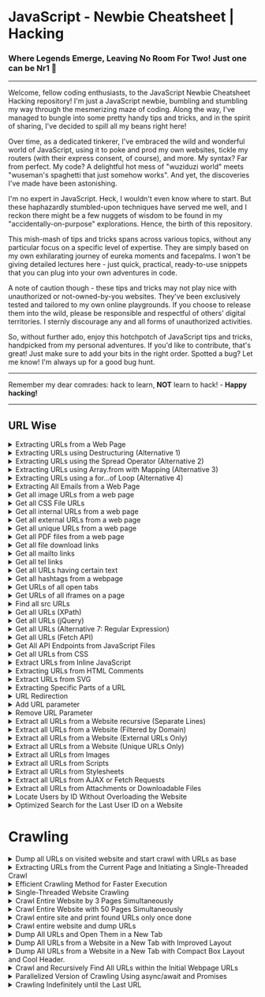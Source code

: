 # JavaScript - Newbie Cheatsheet | Hacking

### Where Legends Emerge, Leaving No Room For Two! Just one can be Nr1 💜

***

 Welcome, fellow coding enthusiasts, to the JavaScript Newbie Cheatsheet Hacking repository! I'm just a JavaScript newbie, bumbling and stumbling my way through the mesmerizing maze of coding. Along the way, I've managed to bungle into some pretty handy tips and tricks, and in the spirit of sharing, I've decided to spill all my beans right here!

 Over time, as a dedicated tinkerer, I've embraced the wild and wonderful world of JavaScript, using it to poke and prod my own websites, tickle my routers (with their express consent, of course), and more. My syntax? Far from perfect. My code? A delightful hot mess of "wuziduzi world" meets "wuseman's spaghetti that just somehow works". And yet, the discoveries I've made have been astonishing.

 I'm no expert in JavaScript. Heck, I wouldn't even know where to start. But these haphazardly stumbled-upon techniques have served me well, and I reckon there might be a few nuggets of wisdom to be found in my "accidentally-on-purpose" explorations. Hence, the birth of this repository.

This mish-mash of tips and tricks spans across various topics, without any particular focus on a specific level of expertise. They are simply based on my own exhilarating journey of eureka moments and facepalms. I won't be giving detailed lectures here - just quick, practical, ready-to-use snippets that you can plug into your own adventures in code.

 A note of caution though - these tips and tricks may not play nice with unauthorized or not-owned-by-you websites. They've been exclusively tested and tailored to my own online playgrounds. If you choose to release them into the wild, please be responsible and respectful of others' digital territories. I sternly discourage any and all forms of unauthorized activities.

 So, without further ado, enjoy this hotchpotch of JavaScript tips and tricks, handpicked from my personal adventures. If you'd like to contribute, that's great! Just make sure to add your bits in the right order. Spotted a bug? Let me know! I'm always up for a good bug hunt.

***

Remember my dear comrades: hack to learn, **NOT** learn to hack! - **Happy hacking!**

***

## URL Wise

<details>
  <summary>Extracting URLs from a Web Page</summary>

```javascript
Array.from(document.links).forEach(({ href }) => console.log(href));
```

</details>

<details>
  <summary>Extracting URLs using Destructuring (Alternative 1)</summary>

```javascript
Array.from(document.links, ({ href }) => href).forEach(console.log);
```

</details>

<details>
  <summary>Extracting URLs using the Spread Operator (Alternative 2)</summary>

```javascript
[...document.getElementsByTagName('a')].forEach(a => console.log(a.href));
```

</details>

<details>
  <summary>Extracting URLs using Array.from with Mapping (Alternative 3)</summary>

```javascript
Array.from(document.getElementsByTagName('a'), a => a.href).forEach(url => console.log(url));
```

</details>

<details>
  <summary>Extracting URLs using a for...of Loop (Alternative 4)</summary>

```javascript
var urls = Array.from(document.getElementsByTagName('a'));
for (var url of urls) {
    console.log(url.href);
}
```

</details>

<details>
  <summary>Extracting All Emails from a Web Page</summary>

```javascript
const regex = /\b[A-Za-z0-9._%+-]+@[A-Za-z0-9.-]+\.[A-Z|a-z]{2,}\b/g;
const html = document.documentElement.innerHTML;
let match;
while ((match = regex.exec(html))) {
  console.log(match[0]);
}
```

</details>

<details>
  <summary>Get all image URLs from a web page</summary>

```javascript
Array.from(document.images).forEach(({ src }) => console.log(src));
```

</details>

<details>
  <summary>Get all CSS File URLs</summary>

```javascript
Array.from(document.styleSheets).forEach(({ href }) => console.log(href));
```

</details>

<details>
  <summary>Get all internal URLs from a web page</summary>

```javascript
Array.from(document.links).filter(a => a.hostname === location.hostname).forEach(({ href }) => console.log(href));
```

</details>

<details>
  <summary>Get all external URLs from a web page</summary>

```javascript
Array.from(document.links).filter(a => a.hostname !== location.hostname).forEach(({ href }) => console.log(href));
```

</details>

<details>
  <summary>Get all unique URLs from a web page</summary>

```javascript
let uniqueURLs = new Set(Array.from(document.links).map(({ href }) => href));
uniqueURLs.forEach(url => console.log(url));
```

</details>

<details>
  <summary>Get all PDF files from a web page</summary>

```javascript
Array.from(document.links).filter(a => a.href.endsWith('.pdf')).forEach(({ href }) => console.log(href));
```

</details>

<details>
  <summary>Get all file download links</summary>

```javascript
Array.from(document.querySelectorAll('a[download]')).forEach(({ href }) => console.log(href));
```

</details>

<details>
  <summary>Get all mailto links</summary>

```javascript
Array.from(document.querySelectorAll('a[href^="mailto:"]')).forEach(({ href }) => console.log(href));
```

</details>

<details>
  <summary>Get all tel links</summary>

```javascript
Array.from(document.querySelectorAll('a[href^="tel:"]')).forEach(({ href }) => console.log(href));
```

</details>

<details>
  <summary>Get all URLs having certain text</summary>

```javascript
Array.from(document.links).filter(a => a.innerText.includes('text')).forEach(({ href }) => console.log(href));
```

</details>

<details>
  <summary>Get all hashtags from a webpage</summary>

```javascript
Array.from(document.querySelectorAll('a[href^="#"]')).forEach(({ href }) => console.log(href));
```

</details>

<details>
  <summary>Get URLs of all open tabs</summary>

```javascript
chrome.tabs.query({}, function(tabs) {
  tabs.forEach(tab => console.log(tab.url));
});
```

</details>

<details>
  <summary>Get URLs of all iframes on a page</summary>

```javascript
Array.from(document.querySelectorAll('iframe')).forEach(({ src }) => console.log(src));
```

</details>


<details>
  <summary>Find all src URLs</summary>

```javascript
// Select all relevant HTML elements that may have src attributes
var elementsWithSrc = document.querySelectorAll('img, script, iframe');

// Iterate through the elements and retrieve the src URLs
for (var i = 0; i < elementsWithSrc.length; i++) {
  var element = elementsWithSrc[i];
  var src = element.getAttribute('src');
  if (src) {
    console.log(src);
  }
}
```

</details>

<details>
  <summary>Get all URLs (XPath)</summary>

```javascript
const xpathResult = document.evaluate('//a', document, null, XPathResult.ANY_TYPE, null);
let node = xpathResult.iterateNext();
while (node) {
  console.log(node.href);
  node = xpathResult.iterateNext();
}
```

</details>

<details>
  <summary>Get all URLs (jQuery)</summary>

```javascript
document.querySelectorAll('a').forEach(function(a) {
  console.log(a.href);
});
```

</details>

<details>
  <summary>Get all URLs (Alternative 7: Regular Expression)</summary>

```javascript
const regex = /<a\s+(?:[^>]*?\s+)?href=(["'])(.*?)\1/g;
const html = document.documentElement.innerHTML;
let match;
while ((match = regex.exec(html))) {
  console.log(match[2]);
}
```

</details>

<details>
  <summary>Get all URLs (Fetch API)</summary>

```javascript
fetch(document.location.href)
  .then(response => response.text())
  .then(html => {
    const regex = /<a\s+(?:[^>]*?\s+)?href=(["'])(.*?)\1/g;
    let match;
    while ((match = regex.exec(html))) {
      console.log(match[2]);
    }
  });
```

</details>

<details>
  <summary>Get All API Endpoints from JavaScript Files</summary>

```javascript
fetch(document.location.href)
  .then(response => response.text())
  .then(html => {
    const scriptUrls = html.match(/<script src="(.*?)"/g);
    scriptUrls.forEach(url => {
      fetch(url)
        .then(response => response.text())
        .then(js => {
          const matches = js.match(/\/api\/\w+/g);
          if (matches) {
            matches.forEach(endpoint => console.log(endpoint));
          }
        });
    });
});
```

</details>

<details>
  <summary>Get all URLs from CSS</summary>

```javascript
Array.from(document.styleSheets).forEach(styleSheet => {
  const cssRules = styleSheet.cssRules || styleSheet.rules;
  if (cssRules) {
    Array.from(cssRules).forEach(rule => {
      const urlMatches = rule.cssText.match(/url\(["']?(.*?)["']?\)/g);
      if (urlMatches) {
        urlMatches.forEach(url => console.log(url.match(/url\(["']?(.*?)["']?\)/)[1]));
      }
    });
  }
});
```

</details>

<details>
  <summary>Extract URLs from Inline JavaScript</summary>

```javascript
const regex = /url\s*\(\s*(['"]?)(.*?)\1\s*\)/g;
const html = document.documentElement.innerHTML;
let match;
while ((match = regex.exec(html))) {
  console.log(match[2]);
}
```

</details>

<details>
  <summary>Extracting URLs from HTML Comments</summary>

```javascript
const regex = /<!--.*?(\b

https?:\/\/\S+)\b.*?-->/g;
const html = document.documentElement.innerHTML;
let match;
while ((match = regex.exec(html))) {
  console.log(match[1]);
}
```

</details>

<details>
  <summary>Extract URLs from SVG</summary>

```javascript
Array.from(document.getElementsByTagName('image')).forEach(({ href }) => console.log(href));
```

</details>

<details>
  <summary>Extracting Specific Parts of a URL</summary>

```javascript
function extractDomain(url) {
  const domainRegex = /^(?:https?:\/\/)?(?:[^@\n]+@)?(?:www\.)?([^:\/\n?]+)/;
  const matches = url.match(domainRegex);
  return matches ? matches[1] : null;
}

function extractProtocol(url) {
  const protocolRegex = /^(https?:\/\/)/;
  const matches = url.match(protocolRegex);
  return matches ? matches[1] : null;
}

function extractPath(url) {
  const pathRegex = /^(?:https?:\/\/)?[^\/]+(\/.*)/;
  const matches = url.match(pathRegex);
  return matches ? matches[1] : null;
}

const url = 'https://www.example.com/path/to/resource?query=string#fragment';

console.log('Domain:', extractDomain(url));
console.log('Protocol:', extractProtocol(url));
console.log('Path:', extractPath(url));
```

</details>

<details>
  <summary>URL Redirection</summary>

```javascript
window.location.href = 'https://www.newurl.com';
```

</details>

<details>
  <summary>Add URL parameter</summary>

```javascript
function addUrlParameter(url, parameterName, parameterValue) {
  const separator = url.includes('?') ? '&' : '?';
  return url + separator + encodeURIComponent(parameterName) + '=' + encodeURIComponent(parameterValue);
}

const originalUrl = 'https://www.github.com/wuseman';
const modifiedUrl = addUrlParameter(originalUrl, 'param', 'value');
console.log(modifiedUrl);
```

</details>

<details>
  <summary>Remove URL Parameter</summary>

```javascript
function removeUrlParameter(url, parameterName) {
  const urlParts = url.split('?');
  if (urlParts.length >= 2) {
    const prefix = encodeURIComponent(parameterName) + '=';
    const parameters = urlParts[1].split(/[&;]/g);

    for (let i = parameters.length - 1; i >= 0; i--) {
      if (parameters[i].lastIndexOf(prefix, 0) !== -1) {
        parameters.splice(i, 1);
      }
    }

    if (parameters.length > 0) {
      return urlParts[0] + '?' + parameters.join('&');
    } else {
      return urlParts[0];
    }
  }
  return url;
}

const originalUrl = 'https://www.somesite.com?param1=value1&param2=value2';
const modifiedUrl = removeUrlParameter(originalUrl, 'param2');
console.log(modifiedUrl);
```

</details>

<details>
  <summary>Extract all URLs from a Website recursive (Separate Lines)</summary>

```javascript
// Function to extract the domain from a URL
function extractDomain(url) {
  const domainRegex = /^(?:https?:\/\/)?(?:[^@\n]+@)?(?:www\.)?([^:\/\n?]+)/;
  const matches = url.match(domainRegex);
  return matches ? matches[1] : null;
}

// Function to extract all URLs from a website and return them as separate lines
function extractURLsSeparateLines() {
  const allURLs = [];

  //

 Retrieve all anchor elements on the page
  const anchorElements = document.getElementsByTagName('a');

  // Extract URLs
  for (let i = 0; i < anchorElements.length; i++) {
    const href = anchorElements[i].href;
    const domain = extractDomain(href);

    // Filter out external URLs if needed
    if (domain !== null) {
      allURLs.push(href);
    }
  }

  return allURLs;
}

// Recursive function to crawl all pages of the website
function crawlWebsite(currentURL) {
  // Create a new XMLHttpRequest object
  const xhr = new XMLHttpRequest();

  // Callback function for handling the response
  xhr.onload = function () {
    if (xhr.status === 200) {
      // Extract URLs from the current page
      const urls = extractURLsSeparateLines();

      // Log the extracted URLs on separate lines in the console
      console.log(`Extracted URLs from ${currentURL}:`);
      console.log(urls.join('\n'));

      // Extract and crawl URLs from child pages
      const domain = extractDomain(currentURL);
      const links = Array.from(new Set(urls.filter(url => extractDomain(url) === domain)));

      links.forEach(link => {
        const absoluteURL = new URL(link, currentURL).href;
        crawlWebsite(absoluteURL);
      });
    }
  };

  // Open the current URL
  xhr.open('GET', currentURL);
  xhr.send();
}

// Call the function to start crawling the website from the current page
crawlWebsite(window.location.href);
```
</details>

<details>
  <summary>Extract all URLs from a Website (Filtered by Domain)</summary>

```javascript
// Function to extract the domain from a URL
function extractDomain(url) {
  const domainRegex = /^(?:https?:\/\/)?(?:[^@\n]+@)?(?:www\.)?([^:\/\n?]+)/;
  const matches = url.match(domainRegex);
  return matches ? matches[1] : null;
}

// Function to extract all URLs from a website filtered by a specific domain
function extractURLsByDomain(domain) {
  const allURLs = [];

  // Retrieve all anchor elements on the page
  const anchorElements = document.getElementsByTagName('a');

  // Extract URLs
  for (let i = 0; i < anchorElements.length; i++) {
    const href = anchorElements[i].href;
    const anchorDomain = extractDomain(href);

    // Filter URLs by the specified domain
    if (anchorDomain !== null && anchorDomain.includes(domain)) {
      allURLs.push(href);
    }
  }

  return allURLs;
}

// Specify the domain to filter URLs
const targetDomain = 'github.com/wuseman';

// Call the function to extract URLs filtered by the domain
const filteredURLs = extractURLsByDomain(targetDomain);

// Log the extracted URLs to the console
console.log(`Extracted URLs for domain ${targetDomain}:`, filteredURLs);
```

</details>

<details>
  <summary>Extract all URLs from a Website (External URLs Only)</summary>

```javascript
// Function to extract the domain from a URL
function extractDomain(url) {
  const domainRegex = /^(?:https?:\/\/)?(?:[^@\n]+@)?(?:www\.)?([^:\/\n?]+)/;
  const matches = url.match(domainRegex);
  return matches ? matches[1] : null;
}

// Function to extract all external URLs from a website
function extractExternalURLs() {
  const allURLs = [];

  // Retrieve all anchor elements on the page
  const anchorElements = document.getElementsByTagName('a');

  // Extract URLs
  for (let i = 0; i < anchorElements.length; i++) {
    const href = anchorElements[i].href;
    const domain = extractDomain(href);

    // Filter out internal URLs by comparing domains
    if (domain !== null && !domain.includes(window.location.hostname)) {
      allURLs.push(href);
    }
  }

  return allURLs;
}

// Call the function to extract external URLs
const externalURLs = extractExternalURLs();

// Log the extracted external URLs to the console
console.log('Extracted External URLs:', externalURLs);
```

</details>

<details>
  <summary>Extract all URLs from a Website (Unique URLs Only)</summary>

```javascript
// Function to extract the domain from a URL
function extractDomain(url) {
  const domainRegex = /^(?:https?:\/\/)?(?:[^@\n]+@)?(?:www\.)?([^:\/\n?]+)/;
  const matches = url.match(domainRegex);
  return matches ? matches[1] : null;
}

// Function to extract all unique URLs from a website
function extractUniqueURLs() {
  const allURLs = [];

  // Retrieve all anchor elements on the page
  const anchorElements = document.getElementsByTagName('a');

  // Extract URLs
  for (let i = 0; i < anchorElements.length; i++) {
    const href = anchorElements[i].href;
    const domain = extractDomain(href);

    // Check if the URL is already in the

 array
    if (allURLs.indexOf(href) === -1) {
      allURLs.push(href);
    }
  }

  return allURLs;
}

// Call the function to extract unique URLs
const uniqueURLs = extractUniqueURLs();

// Log the extracted unique URLs to the console
console.log('Extracted Unique URLs:', uniqueURLs);
```

</details>

<details>
  <summary>Extract all URLs from Images</summary>

```javascript
// Function to extract all URLs from images on a website
function extractImageURLs() {
  const allURLs = [];

  // Retrieve all image elements on the page
  const imageElements = document.getElementsByTagName('img');

  // Extract URLs
  for (let i = 0; i < imageElements.length; i++) {
    const src = imageElements[i].src;

    // Add the image URL to the array
    allURLs.push(src);
  }

  return allURLs;
}

// Call the function to extract image URLs
const imageURLs = extractImageURLs();

// Log the extracted image URLs to the console
console.log('Extracted Image URLs:', imageURLs);
```

</details>

<details>
  <summary>Extract all URLs from Scripts</summary>

```javascript
// Function to extract all URLs from scripts on a website
function extractScriptURLs() {
  const allURLs = [];

  // Retrieve all script elements on the page
  const scriptElements = document.getElementsByTagName('script');

  // Extract URLs
  for (let i = 0; i < scriptElements.length; i++) {
    const src = scriptElements[i].src;

    // Add the script URL to the array
    allURLs.push(src);
  }

  return allURLs;
}

// Call the function to extract script URLs
const scriptURLs = extractScriptURLs();

// Log the extracted script URLs to the console
console.log('Extracted Script URLs:', scriptURLs);
```

</details>

<details>
  <summary>Extract all URLs from Stylesheets</summary>

```javascript
// Function to extract all URLs from stylesheets on a website
function extractStylesheetURLs() {
  const allURLs = [];

  // Retrieve all link elements on the page
  const linkElements = document.getElementsByTagName('link');

  // Extract URLs
  for (let i = 0; i < linkElements.length; i++) {
    const href = linkElements[i].href;

    // Add the stylesheet URL to the array
    allURLs.push(href);
  }

  return allURLs;
}

// Call the function to extract stylesheet URLs
const stylesheetURLs = extractStylesheetURLs();

// Log the extracted stylesheet URLs to the console
console.log('Extracted Stylesheet URLs:', stylesheetURLs);
```

</details>

<details>
  <summary>Extract all URLs from AJAX or Fetch Requests</summary>

```javascript
// Function to extract all URLs from dynamically loaded resources via AJAX or fetch requests
function extractDynamicURLs(urls) {
  const allURLs = [];

  // Retrieve all AJAX or fetch request URLs
  const requestURLs = [...urls];

  // Extract URLs
  for (let i = 0; i < requestURLs.length; i++) {
    const url = requestURLs[i];

    // Add the URL to the array
    allURLs.push(url);
  }

  return allURLs;
}

// Example array of AJAX or fetch request URLs
const ajaxURLs = ['https://somesite.com/api/data', 'https://somesite.com/api/users'];

// Call the function to extract URLs from AJAX or fetch requests
const

 dynamicURLs = extractDynamicURLs(ajaxURLs);

// Log the extracted URLs to the console
console.log('Extracted URLs from AJAX or Fetch Requests:', dynamicURLs);
```

</details>

<details>
  <summary>Extract all URLs from Attachments or Downloadable Files</summary>

```javascript
// Function to extract all URLs from attachments or downloadable files on a website
function extractAttachmentURLs() {
  const allURLs = [];

  // Retrieve all attachment or downloadable file elements on the page
  const attachmentElements = document.querySelectorAll('a[download], a[href*=".pdf"], a[href*=".doc"], a[href*=".xls"], a[href*=".zip"]');

  // Extract URLs
  for (let i = 0; i < attachmentElements.length; i++) {
    const href = attachmentElements[i].href;

    // Add the attachment URL to the array
    allURLs.push(href);
  }

  return allURLs;
}

// Call the function to extract attachment URLs
const attachmentURLs = extractAttachmentURLs();

// Log the extracted attachment URLs to the console
console.log('Extracted Attachment URLs:', attachmentURLs);
```
</details>

<details>
  <summary>Locate Users by ID Without Overloading the Website</summary>

This approach is designed to efficiently find the highest user ID when we do not have a clear starting point. It aims to avoid putting excessive load on the server, thus preventing a potentially negative impact on the site's performance.

```javascript
async function crawlUsersById(startId, endId) {
  for (let id = startId; id <= endId; id++) {
    const url = `https://somewebsite/api/v1/users/${id}`;

    try {
      const response = await fetch(url, {
        headers: {
          "accept": "application/json, text/plain, */*",
          "sec-ch-ua": "\"Not.A/Brand\";v=\"8\", \"Chromium\";v=\"114\", \"Google Chrome\";v=\"114\"",
        },
        referrer: `https://somewebsite.org/user/${id}/edit`,
        referrerPolicy: "strict-origin-when-cross-origin",
        method: "GET",
        mode: "cors",
        credentials: "include"
      });

      if (response.ok) {
        const userData = await response.json();
        console.log(userData);
        // Process the userData as needed
      } else {
        console.error(`Error retrieving user data for ID: ${id}`);
      }
    } catch (error) {
      console.error(`Error fetching user data for ID: ${id}`, error);
    }
  }
}

// Usage: crawlUsersById(startId, endId);
crawlUsersById(1, 999999);
```
</details>

<details>
  <summary>Optimized Search for the Last User ID on a Website</summary>

This method uses a balanced approach to discover the largest user ID on a website when there is no initial indication of its value. The strategy aims to minimize the potential strain on the website by avoiding excessive requests.

```javascript
async function findLastUser() {
  let startId = 10000;
  let endId = 12000;
  let lastUser = null;

  while (startId <= endId) {
    const midId = Math.floor((startId + endId) / 2);
    const url = `https://somewebsite/api/v1/users/${midId}`;

    try {
      const response = await fetch(url, {
        headers: {
          "accept": "application/json, text/plain, */*",
          "sec-ch-ua": "\"Not.A/

Brand\";v=\"8\", \"Chromium\";v=\"114\", \"Google Chrome\";v=\"114\"",
        },
        referrer: `https://somewebsite/user/${midId}/edit`,
        referrerPolicy: "strict-origin-when-cross-origin",
        method: "GET",
        mode: "cors",
        credentials: "include"
      });

      if (response.ok) {
        lastUser = midId;
        startId = midId + 1;
      } else if (response.status === 404) {
        endId = midId - 1;
      } else {
        console.error(`Error retrieving user data for ID: ${midId}`);
        break;
      }
    } catch (error) {
      console.error(`Error fetching user data for ID: ${midId}`, error);
      break;
    }
  }

  console.log(`Last user found with ID: ${lastUser}`);
}

// Usage: findLastUser();
findLastUser();
```
</details>

# Crawling


<details>
  <summary>Dump all URLs on visited website and start crawl with URLs as base</summary>

The provided code demonstrates a web crawling script that extracts URLs from a visited website and uses them as a base for further crawling. The script utilizes JavaScript and employs a breadth-first search strategy.

```javascript
let c = [];
let p = ['https://www.nr1.nu/'];

async function a() {
  while (p.length) {
    let u = p.pop();
    if (!c.includes(u)) {
      console.log(`Crawling ${u}`);
      try {
        let r = await fetch(u);
        let t = await r.text();
        let d = new DOMParser().parseFromString(t, 'text/html').getElementsByTagName('a');
        for (let a of d) {
          if (!c.includes(a.href) && !p.includes(a.href)) {
            p.push(a.href);
          }
        }
      } catch (e) {
        console.error(`Failed to crawl "${u}": ${e}`);
      }
      c.push(u);
    }
  }
  console.log('Finished crawling', c);
}

a();
```
</details>





<details>
  <summary>Extracting URLs from the Current Page and Initiating a Single-Threaded Crawl</summary>

* Elapsed time: 32918 ms

```javascript
let c = [];
let p = ['https://www.nr1.nu/'];

async function a() {
  let s = new Date().getTime();
  while (p.length) {
    let u = p.pop();
    if (!c.includes(u)) {
      console.log(`Crawling ${u}`);
      try {
        let r = await fetch(u);
        let t = await r.text();
        let d = new DOMParser().parseFromString(t, 'text/html').getElementsByTagName('a');
        for (let a of d) {
          if (!c.includes(a.href) && !p.includes(a.href)) {
            p.push(a.href);
          }
        }
      } catch (e) {
        console.error(`Failed to crawl "${u}": ${e}`);
      }
      c.push(u);
    }
  }
  let e = new Date().getTime();
  console.log('Finished crawling', c);
  console.log('Elapsed time:', e - s, 'ms');
}

a();
```

</details>



<details>
  <summary>Efficient Crawling Method for Faster Execution</summary>

This code presents an alternative crawling approach that improves efficiency and reduces execution time. By utilizing XMLHttpRequest, the script performs crawling in a faster manner, making it suitable for large-scale web crawling tasks.

Elapsed time: 5002.60 ms

```javascript
var crawledUrls = new Set();
var urls = [];

function crawlUrl(url) {
  if (crawledUrls.has(url)) return;

  crawledUrls.add(url);

  var xhr = new XMLHttpRequest();
  xhr.onreadystatechange = function() {
    if (xhr.readyState === 4 && xhr.status === 200) {
      var responseText = xhr.responseText;
      var parser = new DOMParser();
      var doc = parser.parseFromString(responseText, 'text/html');
      var anchors = doc.getElementsByTagName('a');
      
      for (var i = 0; i < anchors.length; i++) {
        var href = anchors[i].href;
        if (!crawledUrls.has(href)) {
          urls.push(href);
          crawlUrl(href);
        }
      }
    }
  };

  xhr.open('GET', url, true);
  xhr.send();
}

crawlUrl(window.location.href);

setTimeout(function() {
  console.log(urls);
}, 5000); // Adjust the timeout as needed to wait for the crawling to complete
```
</details>


<details>
  <summary>Single-Threaded Website Crawling</summary>

This code represents a single-threaded approach to crawl an entire website. It utilizes a depth-first crawling strategy to systematically explore the website's pages.

**EXTREME**: Crawling completed in 3131.1999999999534 milliseconds.

```javascript
var crawledUrls = new Set();
var startTime = performance.now();
var requestDelay = 200

; // Delay between each request in milliseconds

function crawlUrl(url) {
  return new Promise(function(resolve, reject) {
    var xhr = new XMLHttpRequest();
    xhr.onreadystatechange = function() {
      if (xhr.readyState === 4) {
        if (xhr.status === 200) {
          var responseText = xhr.responseText;
          var newUrls = extractUrlsFromResponse(responseText);
          resolve(newUrls);
        } else {
          reject(xhr.status);
        }
      }
    };
    xhr.open("GET", url, true);
    xhr.send();
  });
}

function delay(ms) {
  return new Promise(function(resolve) {
    setTimeout(resolve, ms);
  });
}

function crawlUrls(urls) {
  var promises = urls.map(function(url, index) {
    return delay(index * requestDelay) // Delay the requests
      .then(function() {
        return crawlUrl(url);
      });
  });

  return Promise.all(promises)
    .then(function(results) {
      var newUrls = results.reduce(function(acc, urls) {
        return acc.concat(urls);
      }, []);
      var uniqueNewUrls = newUrls.filter(function(url) {
        return !crawledUrls.has(url);
      });
      uniqueNewUrls.forEach(function(url) {
        crawledUrls.add(url);
      });

      var remainingUrls = uniqueNewUrls.filter(function(url) {
        return !urls.includes(url);
      });

      if (remainingUrls.length > 0) {
        return crawlUrls(remainingUrls);
      }
    })
    .catch(function(error) {
      console.error("Error crawling URLs:", error);
    });
}

function extractUrlsFromResponse(responseText) {
  var parser = new DOMParser();
  var doc = parser.parseFromString(responseText, "text/html");
  var anchors = doc.getElementsByTagName("a");
  var urls = [];
  for (var i = 0; i < anchors.length; i++) {
    urls.push(anchors[i].href);
  }
  return urls;
}

var startingUrl = window.location.href;
var urls = [startingUrl];

crawlUrls(urls)
  .then(function() {
    var endTime = performance.now();
    var duration = endTime - startTime;
    console.log("Crawling completed in " + duration + " milliseconds.");
    console.log(Array.from(crawledUrls));
  });
```
</details>


<details>
  <summary>Crawl Entire Website by 3 Pages Simultaneously</summary>

* Total time: 25298.40 milliseconds

```javascript
let crawledUrls = [];
let pendingUrls = ['https://www.nr1.nu/'];
let startTime = performance.now();

const crawl = async () => {
  while (pendingUrls.length) {
    let urlsToCrawl = pendingUrls.splice(0, 10); // Number of concurrent requests: 10
    let crawlPromises = urlsToCrawl.map(async (url) => {
      if (crawledUrls.includes(url)) return;
      console.log(`Crawling ${url}`);
      try {
        let response = await fetch(url);
        let text = await response.text();
        let parser = new DOMParser();
        let doc = parser.parseFromString(text, 'text/html');
        let anchors = doc.getElementsByTagName('a');
        for (let i = 0; i < anchors.length; i++) {
          let href = anchors[i].href;
          if (!crawledUrls.includes(href) && !pendingUrls.includes(href)) {
            pendingUrls.push(href);
          }
        }
      } catch (err) {
        console.error(`Failed to crawl "${url}": ${err}`);
      }
      crawledUrls.push(url);
    });
    await Promise.all(crawlPromises);
  }
  let endTime = performance.now();
  let totalTime = endTime - startTime;
  console.log('Finished crawling');
  console.log(crawledUrls);
  console.log(`Total time: ${totalTime.toFixed(2)} milliseconds`);
};

crawl();
```

</details>


<details>
  <summary>Crawl Entire Website with 50 Pages Simultaneously</summary>

The provided code showcases a crawling approach that allows the concurrent crawling of 50 pages at once, significantly enhancing the crawling speed. It maintains lists of crawled URLs and pending URLs and outputs the total time taken for the crawling process.

* Total time: 22067.30 milliseconds

```javascript
let crawledUrls = [];
let pendingUrls = ['https://www.nr1.nu/'];
let startTime = performance.now();

const crawl = async () => {
  while (pendingUrls.length) {
    let urlsToCrawl = pendingUrls.splice(0, 50); // Number of concurrent requests: 50
    let crawlPromises = urlsToCrawl.map(async (url) => {
      if (crawledUrls.includes(url)) return;
      console.log(`Crawling ${url}`);
      try {
        let response = await fetch(url);
        let text = await response.text();
        let parser = new DOMParser();
        let doc = parser.parseFromString(text, 'text/html');
        let anchors = doc.getElementsByTagName('a');
        for (let i = 0; i < anchors.length; i++) {
          let href = anchors[i].href;
          if (!crawledUrls.includes(href) && !pendingUrls.includes(href)) {
            pendingUrls.push(href);
          }
        }
      } catch (err) {
        console.error(`Failed to crawl "${url}": ${err}`);
      }
      crawledUrls.push(url);
    });
    await Promise.all(crawlPromises);
  }
  let endTime = performance.now();
  let totalTime = endTime - startTime;
  console.log('Finished crawling');
  console.log(crawledUrls);
  console.log(`Total time: ${totalTime.toFixed(2)} milliseconds`);
};

crawl();
```

</details>


<details>
  <summary>Crawl entire site and print found URLs only once done</summary>

The provided code showcases a web crawling approach that explores an entire website and ensures that the found URLs are printed only once the crawling process is completed. It prevents duplicate URLs from being processed and guarantees that each URL is printed only once.

* Total time: 36452.39999999851 milliseconds

```javascript
let crawledUrls = new Set();
let pendingUrls = ['https://www.nr1.nu/'];
let startTime = performance.now();

const crawl = async () => {
  while (pendingUrls.length) {
    const url = pendingUrls.pop();
    if (crawledUrls.has(url)) continue; // Avoid re-crawling
    console.log(`Crawling ${url}`);
    try {
      const response = await fetch(url);
      const text = await response.text();
      const doc = new DOMParser().parseFromString(text, 'text/html');
      const anchors = doc.getElementsByTagName('a');
      for (const anchor of anchors) {
        const href = anchor.href;
        if (!crawledUrls.has(href) && !pendingUrls.includes(href)) {
          pendingUrls.push(href);
        }
      }
    } catch (err) {
      console.error(`Failed to crawl "${url}": ${err}`);
    }
    crawledUrls.add(url);
  }
  let endTime = performance.now();
  let totalTime = endTime - startTime;
  console.log('Finished crawling');
  console.log(Array.from(crawledUrls));
  console.log(`Total time: ${totalTime} milliseconds`);
};

crawl();
```

</details>



<details>
  <summary>Crawl entire website and dump URLs</summary>

The provided code showcases a web crawling approach that crawls an entire website and dumps the URLs found during the process. It ensures that each URL is crawled only once and prevents duplicate URLs from being added to the list of pending URLs.

```javascript
let crawledUrls = [];
let pendingUrls = ['https://www.nr1.nu/'];

const crawl = async () => {
    while (pendingUrls.length) {
        let url = pendingUrls.pop();
        if (crawledUrls.includes(url)) continue; // avoid re-crawling
        console.log(`Crawling ${url}`);
        try {
            let response = await fetch(url);
            let text = await response.text();
            let parser = new DOMParser();
            let doc = parser.parseFromString(text, 'text/html');
            let anchors = doc.getElementsByTagName('a');
            for (let i = 0; i < anchors.length; i++) {
                let href = anchors[i].href;
                if (!crawledUrls.includes(href) && !pendingUrls.includes(href)) pendingUrls.push(href);
            }
        } catch (err) {
            console.error(`Failed to crawl "${url}": ${err}`);
        }
        crawledUrls.push(url);
    }
    console.log('Finished crawling');
    console

.log(crawledUrls);
};

crawl();
```
</details>



<details>
  <summary>Dump All URLs and Open Them in a New Tab</summary>

The provided code allows for the extraction of all URLs present on a webpage and opens them in a new browser tab. It generates an HTML document in the new tab containing the dumped URLs.

```javascript
var urls = Array.from(document.getElementsByTagName("a"), function (a) {
  return a.href;
});

var newTab = window.open();
newTab.document.open();
newTab.document.write("<html><head><title>URL Dump</title></head><body><table>");
newTab.document.write("<tr><th>URL</th><th>Link</th></tr>");
for (var i = 0; i < urls.length; i++) {
  newTab.document.write("<tr><td>" + urls[i] + "</td><td><a href='" + urls[i] + "'>" + urls[i] + "</a></td></tr>");
}
newTab.document.write("</table></body></html>");
newTab.document.close();
```

</details>


<details>
  <summary>Dump All URLs from a Website in a New Tab with Improved Layout</summary>

The provided code extracts all URLs from a website and opens them in a new browser tab with an enhanced layout. The URLs are displayed in a table format, with the left column showing the URLs as plain text and the right column displaying the URLs as clickable links. The code starts by utilizing the getElementsByTagName method to retrieve all anchor tags (<a>) on the current webpage. It converts the resulting HTMLCollection into an array using Array.from and extracts the href attribute from each anchor tag, representing the URLs.

A new browser tab is opened using the window.open method. The new tab's document is then opened for writing. The code writes an HTML document in the new tab, including a title of "URL Dump" and a style section to define the layout. The table layout is specified using CSS rules, defining the appearance of the table, table cells, and table rows. The URLs are displayed in a two-column table format, with the left column showing the URLs as plain text and the right column displaying the URLs as clickable links.

The code then iterates over the URLs array and writes each URL as a row in the table. Each row consists of two table cells: one displaying the URL as plain text and the other containing an anchor tag with the URL as the link text and target. After completing the table structure, the new tab's document is closed, finalizing the content. The new tab will display the URLs in an organized table layout, providing easy access to the URLs as both plain text and clickable links.



```javascript
var urls = Array.from(document.getElementsByTagName("a"), function (a) {
  return a.href;
});

var newTab = window.open();
newTab.document.open();
newTab.document.write("<html><head><title>URL Dump</title>");
newTab.document.write("<style>table { border-collapse: collapse; width: 100%; }");
newTab.document.write("th, td { padding: 8px; text-align: left; border-bottom: 1px solid #ddd; }");
newTab.document.write("tr:hover { background-color: #f5f5f5; }");
newTab.document.write("a { color: #0000EE; text-decoration: none; }");
newTab.document.write("</style></head><body><table>");
newTab.document.write("<tr><th>URL</th><th>Link</th></tr>");
for (var i = 0; i < urls.length; i++) {
  newTab.document.write("<tr><td>" + urls[i] + "</td><td><a href='" + urls[i] + "'>" + urls[i] + "</a></td></tr>");
}
newTab.document.write("</table></body></html>");
newTab.document.close();
```

</details>


<details>
  <summary>Dump All URLs from a Website in a New Tab with Compact Box Layout and Cool Header.</summary>

The provided code extracts all URLs from a website and opens them in a new browser tab with a compact box layout. The URLs are displayed in a table format, with the left column showing the URLs as plain text and the right column displaying the URLs as clickable links. The layout includes a cool header for added style.

The code begins by utilizing the getElementsByTagName method to retrieve all anchor tags (<a>) on the current webpage. It converts the resulting HTMLCollection into an array using Array.from and extracts the href attribute from each anchor tag, representing the URLs.


```javascript
var urls = Array.from(document.getElementsByTagName("a"), function (a) {
  return a.href;
});

var newTab = window.open();
newTab.document.open();
newTab.document.write("<html><head><title>URL Dump</title>");
newTab.document.write("<style>table { border-collapse: collapse; width: 100%; }");
newTab.document.write("th, td { padding: 8px;

 text-align: left; border-bottom: 1px solid #ddd; }");
newTab.document.write("tr:hover { background-color: #f5f5f5; }");
newTab.document.write("a { color: #0000EE; text-decoration: none; }");
newTab.document.write(".header { background-color: #333; color: #FFF; padding: 10px; font-size: 20px; }");
newTab.document.write("</style></head><body>");
newTab.document.write("<div class='header'>URL Dump</div>");
newTab.document.write("<table>");
newTab.document.write("<tr><th>URL</th><th>Link</th></tr>");
for (var i = 0; i < urls.length; i++) {
  newTab.document.write("<tr><td>" + urls[i] + "</td><td><a href='" + urls[i] + "'>" + urls[i] + "</a></td></tr>");
}
newTab.document.write("</table></body></html>");
newTab.document.close();
```

</details>


<details>
  <summary>Crawl and Recursively Find All URLs within the Initial Webpage URLs</summary>

 The provided code implements a recursive crawling approach to find and extract all URLs within the initial webpage URLs. It utilizes XMLHttpRequest to fetch the webpages, extracts URLs from the responses, and continues crawling recursively until all URLs have been traversed. The crawled URLs are logged at the end.

 During the crawling process, URLs are crawled recursively, and new URLs are added to the urls array for further crawling. If any errors occur during the crawling, they are logged to the console.

```javascript
var crawledUrls = [];
var startTime = performance.now();

function crawlUrl(url) {
  return new Promise(function(resolve, reject) {
    var xhr = new XMLHttpRequest();
    xhr.onreadystatechange = function() {
      if (xhr.readyState === 4) {
        if (xhr.status === 200) {
          var responseText = xhr.responseText;
          var newUrls = extractUrlsFromResponse(responseText);
          resolve(newUrls);
        } else {
          reject(xhr.status);
        }
      }
    };
    xhr.open("GET", url, true);
    xhr.send();
  });
}

function crawlUrls(urls) {
  if (urls.length === 0) {
    var endTime = performance.now();
    var duration = endTime - startTime;
    console.log("Crawling completed in " + duration + " milliseconds.");
    console.log(crawledUrls);
    return;
  }

  var currentUrl = urls.shift();
  if (crawledUrls.includes(currentUrl)) {
    crawlUrls(urls);
    return;
  }

  crawledUrls.push(currentUrl);

  crawlUrl(currentUrl)
    .then(function(newUrls) {
      newUrls.forEach(function(url) {
        if (!crawledUrls.includes(url)) {
          urls.push(url);
        }
      });
      crawlUrls(urls);
    })
    .catch(function(error) {
      console.error("Error crawling URL:", currentUrl);
      crawlUrls(urls);
    });
}

function extractUrlsFromResponse(responseText) {
  var parser = new DOMParser();
  var doc = parser.parseFromString(responseText, "text/html");
  var anchors = doc.getElementsByTagName("a");
  var urls = [];
  for (var i = 0; i < anchors.length; i++) {
    urls.push(anchors[i].href);
  }
  return urls;
}

var startingUrl = window.location.href;
var urls = [startingUrl];

crawlUrls(urls);
```

</details>


<details>
  <summary>Parallelized Version of Crawling Using async/await and Promises</summary>

The parallelized version of the crawling code utilizes async/await and Promises to enable concurrent crawling of multiple URLs, significantly reducing the crawling time. By leveraging JavaScript's event loop mechanism, this approach achieves parallelism and completes the crawling process in approximately 8.7 seconds (8685.3 milliseconds) for the website "https://www.nr1.nu".


```javascript
var crawledUrls = [];
var startTime = performance.now();
var MAX_CONCURRENT_REQUESTS = 100; // Maximum number of concurrent requests

function crawlUrl(url) {
  return new Promise(function(resolve, reject) {
    var xhr = new XMLHttpRequest();
    xhr.onreadystatechange = function() {
      if (xhr.readyState === 4) {
        if (xhr.status === 200) {
          var responseText = xhr.responseText;
          var newUrls = extractUrlsFromResponse(responseText);
          resolve(newUrls);
        } else {
          reject(xhr.status);
        }
      }
    };
    xhr.open("GET", url, true);
    xhr.send();
  });
}

async function crawlUrls(urls) {
  if (urls.length === 0) {
    var endTime = performance.now();
    var duration = endTime - startTime;
    console.log("Crawling completed in " + duration + " milliseconds.");
    console.log(crawledUrls);
    return;
  }

  var promises = [];
  while (urls.length > 0 && promises.length < MAX_CONCURRENT_REQUESTS) {
    var currentUrl = urls.shift();
    if (!crawledUrls.includes(currentUrl)) {
      crawledUrls.push(currentUrl);
      promises.push(
        crawlUrl(currentUrl)
          .then(function(newUrls) {
            newUrls.forEach(function(url) {
              if (!crawledUrls.includes(url)) {
                urls.push(url);
              }
            });
          })
          .catch(function(error) {
            console.error("Error crawling URL:", currentUrl);
          })
      );
    }
  }

  await Promise.all

(promises);
  crawlUrls(urls);
}

function extractUrlsFromResponse(responseText) {
  var parser = new DOMParser();
  var doc = parser.parseFromString(responseText, "text/html");
  var anchors = doc.getElementsByTagName("a");
  var urls = [];
  for (var i = 0; i < anchors.length; i++) {
    urls.push(anchors[i].href);
  }
  return urls;
}

var startingUrl = window.location.href;
var urls = [startingUrl];

crawlUrls(urls);
```

</details>




<details>
  <summary>Crawling Indefinitely until the Last URL</summary>

The provided code demonstrates two examples of crawling until the last URL is reached. The first example utilizes promises and a Set to keep track of the crawled URLs, while the second example uses XMLHttpRequest to fetch the content of each URL. Both examples allow for indefinite crawling until all URLs have been explored.

* Example 1:

The first example uses promises and a Set to crawl indefinitely until the last URL is reached. It starts by defining a Set called crawledUrls to keep track of the crawled URLs. The crawlUrl function returns a promise that fetches the content of a URL using XMLHttpRequest. Upon a successful response, it resolves with an array of new URLs extracted from the response.

The crawlUrls function takes an array of URLs as input. It filters out the URLs that have already been crawled and adds the uncrawled URLs to the crawledUrls set. It then uses Promise.all and maps over the uncrawled URLs to crawl each URL asynchronously. For each URL, it recursively calls the crawlUrls function to crawl the new URLs extracted from the response.

Once all the URLs have been crawled, the execution completes, and the total crawling duration and the crawled URLs are logged to the console.

* Example 2:

The second example crawls all dumped URLs in a single thread. It also uses XMLHttpRequest to fetch the content of each URL and stores the crawled URLs in an array. The completion message includes the crawled URLs.

The crawlUrl function is similar to the first example, returning a promise that fetches the content of a URL using XMLHttpRequest.

The crawlUrls function takes an array of URLs as input. It checks if the array is empty, indicating that all URLs have been crawled. If not, it fetches the content of each URL using the crawlUrl function and recursively calls the crawlUrls function to crawl the new URLs extracted from the response.

Once all the URLs have been crawled, the execution completes, and the total crawling duration and the crawled URLs are logged to the console.



```javascript
var crawledUrls = new Set();
var startTime = performance.now();

function crawlUrl(url) {
  return new Promise(function(resolve, reject) {
    var xhr = new XMLHttpRequest();
    xhr.onreadystatechange = function() {
      if (xhr.readyState === 4) {
        if (xhr.status === 200) {
          var responseText = xhr.responseText;
          var newUrls = extractUrlsFromResponse(responseText);
          resolve(newUrls);
        } else {
          reject(xhr.status);
        }
      }
    };
    xhr.open("GET", url, true);
    xhr.send();
  });
}

function crawlUrls(urls) {
  if (urls.length === 0) {
    var endTime = performance.now();
    var duration = endTime - startTime;
    console.log("Crawling completed in " + duration + " milliseconds.");
    console.log(Array.from(crawledUrls));
    return;
  }

  var uncrawledUrls = urls.filter(url => !crawledUrls.has(url));
  crawledUrls = new Set([...crawledUrls, ...uncrawledUrls]);

  return Promise.all(uncrawledUrls.map(url => crawlUrl(url)
    .then(newUrls => {
      return crawlUrls(newUrls.filter(url => !crawledUrls.has(url)));
    })
    .catch(error => {
      console.error("Error crawling URL:", url);
    })
  ));
}

function extractUrlsFromResponse(responseText) {
  var parser = new DOMParser();
  var doc = parser.parseFromString(responseText, "text/html");
  var anchors = doc.getElementsByTagName("a");
  var urls = [];
  for (var i = 0; i < anchors.length; i++) {
    urls.push(anchors[i].href);
  }
  return urls;
}

var startingUrl = window.location.href;
var urls = [startingUrl];

crawlUrls(urls);
```

</details>


